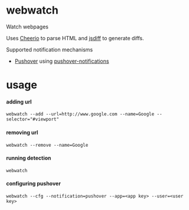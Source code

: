 # webwatch
Watch webpages

Uses [Cheerio](https://github.com/cheeriojs/cheerio) to parse HTML and [jsdiff](https://github.com/kpdecker/jsdiff) to generate diffs.

Supported notification mechanisms
* [Pushover](https://pushover.net/) using [pushover-notifications](https://github.com/qbit/node-pushover)

# usage

#### adding url
```
webwatch --add --url=http://www.google.com --name=Google --selector="#viewport"
```

#### removing url
```
webwatch --remove --name=Google
```

#### running detection
```
webwatch
```

#### configuring pushover
```
webwatch --cfg --notification=pushover --app=<app key> --user=<user key>
```
